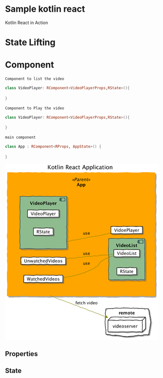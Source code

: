 # Sample kotlin react
Kotlin React in Action

# State Lifting

# Component

`Component to list the video`

```kotlin
class VideoPlayer: RComponent<VideoPlayerProps,RState>(){
  
}
```

`Component to Play the video`

```kotlin
class VideoPlayer: RComponent<VideoPlayerProps,RState>(){
  
}
```
`main component`

```kotlin
class App : RComponent<RProps, AppState>() {

}
```

![Video List and Video Player](design/video_com.png)

## Properties
## State

